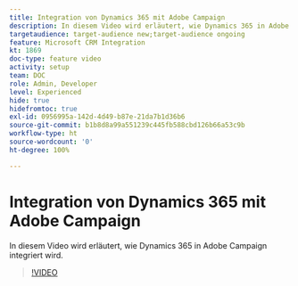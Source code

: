 ```yaml
---
title: Integration von Dynamics 365 mit Adobe Campaign
description: In diesem Video wird erläutert, wie Dynamics 365 in Adobe Campaign integriert wird.
targetaudience: target-audience new;target-audience ongoing
feature: Microsoft CRM Integration
kt: 1869
doc-type: feature video
activity: setup
team: DOC
role: Admin, Developer
level: Experienced
hide: true
hidefromtoc: true
exl-id: 0956995a-142d-4d49-b87e-21da7b1d36b6
source-git-commit: b1b8d8a99a551239c445fb588cbd126b66a53c9b
workflow-type: ht
source-wordcount: '0'
ht-degree: 100%

---
```


# Integration von Dynamics 365 mit Adobe Campaign

In diesem Video wird erläutert, wie Dynamics 365 in Adobe Campaign integriert wird.

>[!VIDEO](https://video.tv.adobe.com/v/23837?quality=12&learn=on)

